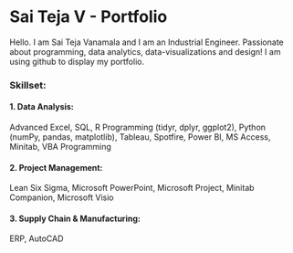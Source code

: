 # Sai Teja V - Portfolio
Hello. I am Sai Teja Vanamala and I am an Industrial Engineer. Passionate about programming, data analytics, data-visualizations and design!
I am using github to display my portfolio. 

### Skillset:

#### 1. Data Analysis: 
Advanced Excel, SQL, R Programming (tidyr, dplyr, ggplot2), Python (numPy, pandas, matplotlib), Tableau, Spotfire, Power BI, 
MS Access, Minitab, VBA Programming

#### 2. Project Management:
Lean Six Sigma, Microsoft PowerPoint, Microsoft Project,  Minitab Companion, Microsoft Visio

#### 3. Supply Chain & Manufacturing:
ERP, AutoCAD


